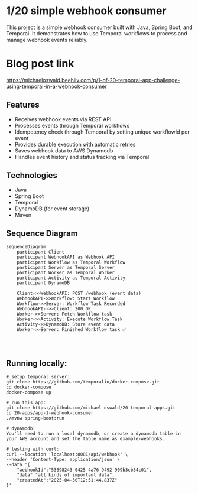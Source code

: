 # 1/20 simple webhook consumer
This project is a simple webhook consumer built with Java, Spring Boot, and Temporal. It demonstrates how to use Temporal workflows to process and manage webhook events reliably.

# Blog post link
https://michaeloswald.beehiiv.com/p/1-of-20-temporal-app-challenge-using-temporal-in-a-webhook-consumer

## Features
- Receives webhook events via REST API
- Processes events through Temporal workflows
- Idempotency check through Temporal by setting unique workflowId per event
- Provides durable execution with automatic retries
- Saves webhook data to AWS Dynamodb
- Handles event history and status tracking via Temporal

## Technologies
- Java
- Spring Boot
- Temporal
- DynamoDB (for event storage)
- Maven

## Sequence Diagram

```mermaid
sequenceDiagram
    participant Client
    participant WebhookAPI as Webhook API
    participant Workflow as Temporal Workflow
    participant Server as Temporal Server
    participant Worker as Temporal Worker
    participant Activity as Temporal Activity
    participant DynamoDB

    Client->>WebhookAPI: POST /webhook (event data)
    WebhookAPI->>Workflow: Start Workflow 
    Workflow->>Server: Workflow Task Recorded
    WebhookAPI-->>Client: 200 OK
    Worker->>Server: Fetch Workflow task
    Worker->>Activity: Execute Workflow Task
    Activity->>DynamoDB: Store event data
    Worker->>Server: Finished Workflow task ✅
    
    
    
 ```

## Running locally:
```
# setup temporal server:
git clone https://github.com/temporalio/docker-compose.git
cd docker-compose
docker-compose up

# run this app:
git clone https://github.com/michael-oswald/20-temporal-apps.git
cd 20-apps/app-1-webhook-consumer
./mvnw spring-boot:run

# dynamodb:
You'll need to run a local dynamodb, or create a dynamodb table in your AWS account and set the table name as example-webhooks.

# testing with curl:
curl --location 'localhost:8081/api/webhook' \
--header 'Content-Type: application/json' \
--data '{
    "webhookId":"53698243-0425-4a76-9492-909b3cb34c01",
    "data":"all kinds of important data",
    "createdAt":"2025-04-30T12:51:44.837Z"
}'
```
